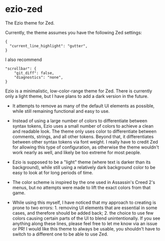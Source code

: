 # ezio-zed

The Ezio theme for Zed.

Currently, the theme assumes you have the following Zed settings:

```
{
  "current_line_highlight": "gutter",
}
```

I also recommend

```
"scrollbar": {
    "git_diff": false,
    "diagnostics": "none",
}
```

Ezio is a minimalistic, low-color-range theme for Zed. There is currently only a light theme, but I have plans to add a dark version in the future.

- It attempts to remove as many of the default UI elements as possible, while still remaining functional and easy to use.

- Instead of using a large number of colors to differentiate between syntax tokens, Ezio uses a small number of colors to achieve a clean and readable look. The theme only uses color to differentiate between comments, strings, and all other tokens. Beyond that, it differentiates between other syntax tokens via font weight. I really have to credit Zed for allowing this type of configuration, as otherwise the theme wouldn't work nearly as well, and likely be too extreme for most people.

- Ezio is supposed to be a "light" theme (where text is darker than its background), while still using a relatively dark background color to be easy to look at for long periods of time.

- The color scheme is inspired by the one used in Assassin's Creed 2's menus, but no attempts were made to lift the exact colors from that game.

- While using this myself, I have noticed that my approach to creating is prone to two errors: 1. removing UI elements that are essential in some cases, and therefore should be added back; 2. the choice to use few colors causing certain parts of the UI to blend unintentionally. If you see anything along these lines, please feel free to let me know via an issue or PR! I would like this theme to always be usable, you shouldn't have to switch to a different one to be able to use Zed.
